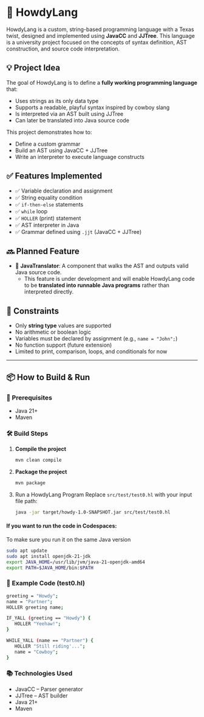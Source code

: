 # 🤠 HowdyLang

HowdyLang is a custom, string-based programming language with a Texas twist, designed and implemented using **JavaCC** and **JJTree**. This language is a university project focused on the concepts of syntax definition, AST construction, and source code interpretation.

## 💡 Project Idea

The goal of HowdyLang is to define a **fully working programming language** that:

- Uses strings as its only data type
- Supports a readable, playful syntax inspired by cowboy slang
- Is interpreted via an AST built using JJTree
- Can later be translated into Java source code

This project demonstrates how to:
- Define a custom grammar
- Build an AST using JavaCC + JJTree
- Write an interpreter to execute language constructs

## ✅ Features Implemented

- ✅ Variable declaration and assignment
- ✅ String equality condition
- ✅ `if-then-else` statements
- ✅ `while` loop
- ✅ `HOLLER` (print) statement
- ✅ AST interpreter in Java
- ✅ Grammar defined using `.jjt` (JavaCC + JJTree)

## 🔜 Planned Feature

- 🔁 **JavaTranslator**: A component that walks the AST and outputs valid Java source code.
    - This feature is under development and will enable HowdyLang code to be **translated into runnable Java programs** rather than interpreted directly.

## 🧩 Constraints

- Only **string type** values are supported
- No arithmetic or boolean logic
- Variables must be declared by assignment (e.g., `name = "John";`)
- No function support (future extension)
- Limited to print, comparison, loops, and conditionals for now

---

## 📦 How to Build & Run

### 🔧 Prerequisites

- Java 21+
- Maven

### 🛠️ Build Steps

1. **Compile the project**
   ```bash
   mvn clean compile
   ```
2. **Package the project**
   ```bash
   mvn package
   ```
3. Run a HowdyLang Program 
Replace `src/test/test0.hl` with your input file path:
   ```bash
   java -jar target/howdy-1.0-SNAPSHOT.jar src/test/test0.hl
   ```

#### If you want to run the code in Codespaces:
To make sure you run it on the same Java version
   ```bash
   sudo apt update
   sudo apt install openjdk-21-jdk
   export JAVA_HOME=/usr/lib/jvm/java-21-openjdk-amd64
   export PATH=$JAVA_HOME/bin:$PATH
   ```

### 📁 Example Code (test0.hl)

   ```bash
   greeting = "Howdy";
   name = "Partner";
   HOLLER greeting name;

   IF_YALL (greeting == "Howdy") {
      HOLLER "Yeehaw!";
   }

   WHILE_YALL (name == "Partner") {
      HOLLER "Still riding'...";
      name = "Cowboy";
   }
   ```

### 📚 Technologies Used

- JavaCC – Parser generator
- JJTree – AST builder
- Java 21+
- Maven
